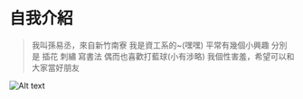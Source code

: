 # 自我介紹

>我叫孫易丞，來自新竹南寮
>我是資工系的~(嘿嘿)
>平常有幾個小興趣
>分別是 插花 刺繡 寫書法
>偶而也喜歡打藍球(小有涉略)
>我個性害羞，希望可以和大家當好朋友

![Alt text](https://i.imgur.com/XcwMiXW.jpg)
